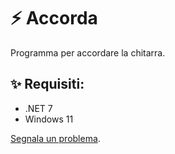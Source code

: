 # ⚡ Accorda
Programma per accordare la chitarra.

✨ Requisiti:
---------------	
- .NET 7 
- Windows 11

[Segnala un problema](https://github.com/gpicchiarelli/accorda/issues).
